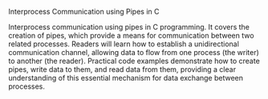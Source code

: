 Interprocess Communication using Pipes in C

Interprocess communication using pipes in C programming. It covers the creation of pipes, which provide a means for communication between two related processes. Readers will learn how to establish a unidirectional communication channel, allowing data to flow from one process (the writer) to another (the reader). Practical code examples demonstrate how to create pipes, write data to them, and read data from them, providing a clear understanding of this essential mechanism for data exchange between processes.